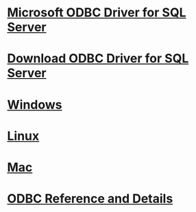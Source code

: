# [Microsoft ODBC Driver for SQL Server](microsoft-odbc-driver-for-sql-server.md)
# [Download ODBC Driver for SQL Server](download-odbc-driver-for-sql-server.md)

# [Windows](./windows/TOC.md)
# [Linux](./linux/TOC.md)
# [Mac](./mac/TOC.md)

# [ODBC Reference and Details](../../odbc/index.md)
